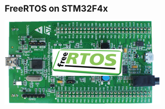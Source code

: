 # FreeRTOS on STM32F4x

<img src="https://github.com/cly1213/Embedded_System/blob/main/Documents/picture2.png"/>


